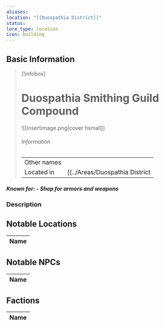 ```yaml
---
aliases: 
location: "[[Duospathia District]]"
status: 
lore_type: location
icon: building
---
```

## Basic Information
> [!infobox]
> # Duospathia Smithing Guild Compound
> ![[insertimage.png|cover hsmall]]
> ###### Information
> |   |  |
> | ---- | ---- |
> | Other names | |
> | Located in | [[../Areas/Duospathia District|Duospathia District]]|
##### Known for: - Shop for armors and weapons
### Description
## Notable Locations
| Name |
| ---- |

## Notable NPCs
| Name |
| ---- |

## Factions
| Name |
| ---- |
